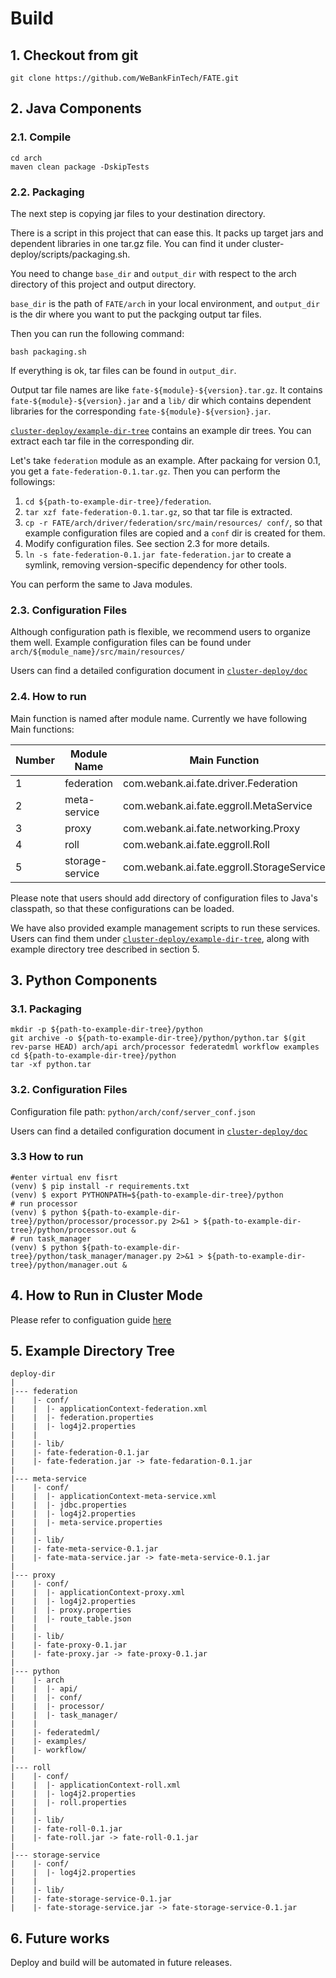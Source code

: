 # Build

## 1. Checkout from git
```
git clone https://github.com/WeBankFinTech/FATE.git
```

## 2. Java Components

### 2.1. Compile
```
cd arch
maven clean package -DskipTests
```

### 2.2. Packaging
The next step is copying jar files to your destination directory.

There is a script in this project that can ease this. It packs up target jars and dependent libraries in one tar.gz file. You can find it under cluster-deploy/scripts/packaging.sh.

You need to change `base_dir` and `output_dir` with respect to the arch directory of this project and output directory. 

`base_dir` is the path of `FATE/arch` in your local environment, and `output_dir` is the dir where you want to put the packging output tar files.

Then you can run the following command:

```
bash packaging.sh
```
If everything is ok, tar files can be found in `output_dir`. 

Output tar file names are like `fate-${module}-${version}.tar.gz`. It contains `fate-${module}-${version}.jar` and a `lib/` dir which contains dependent libraries for the corresponding `fate-${module}-${version}.jar`. 

[`cluster-deploy/example-dir-tree`](https://github.com/WeBankFinTech/FATE/tree/master/cluster-deploy/example-dir-tree) contains an example dir trees. You can extract each tar file in the corresponding dir.

Let's take `federation` module as an example. After packaing for version 0.1, you get a `fate-federation-0.1.tar.gz`. Then you can perform the followings:

1. `cd ${path-to-example-dir-tree}/federation`. 
2. `tar xzf fate-federation-0.1.tar.gz`, so that tar file is extracted.
3. `cp -r FATE/arch/driver/federation/src/main/resources/ conf/`, so that example configuration files are copied and a `conf` dir is created for them.
4. Modify configuration files. See section 2.3 for more details.
5. `ln -s fate-federation-0.1.jar fate-federation.jar` to create a symlink, removing version-specific dependency for other tools.

You can perform the same to Java modules.

### 2.3. Configuration Files
Although configuration path is flexible, we recommend users to organize them well.
Example configuration files can be found under 
`arch/${module_name}/src/main/resources/`

Users can find a detailed configuration document in 
[`cluster-deploy/doc` ](https://github.com/WeBankFinTech/FATE/tree/master/cluster-deploy/doc)

### 2.4. How to run
Main function is named after module name. Currently we have following Main functions:

Number | Module Name     | Main Function                              | Configuration Example
-------|-----------------|--------------------------------------------|-----------------------------
1      | federation      | com.webank.ai.fate.driver.Federation       | FATE/arch/driver/federation/src/main/resources/
2      | meta-service    | com.webank.ai.fate.eggroll.MetaService     | FATE/arch/eggroll/meta-service/src/main/resources/
3      | proxy           | com.webank.ai.fate.networking.Proxy        | FATE/arch/networking/proxy/src/main/resources/
4      | roll            | com.webank.ai.fate.eggroll.Roll            | FATE/arch/eggroll/roll/src/main/resources/
5      | storage-service | com.webank.ai.fate.eggroll.StorageService  | FATE/arch/eggroll/storage-service/src/main/resources/

Please note that users should add directory of configuration files to Java's classpath, so that these configurations can be loaded.

We have also provided example management scripts to run these services. Users can find them under [`cluster-deploy/example-dir-tree`](https://github.com/WeBankFinTech/FATE/tree/master/cluster-deploy/example-dir-tree), along with example directory tree described in section 5.

## 3. Python Components

### 3.1. Packaging

```
mkdir -p ${path-to-example-dir-tree}/python
git archive -o ${path-to-example-dir-tree}/python/python.tar $(git rev-parse HEAD) arch/api arch/processor federatedml workflow examples
cd ${path-to-example-dir-tree}/python
tar -xf python.tar
```

### 3.2. Configuration Files
Configuration file path: 
`python/arch/conf/server_conf.json`

Users can find a detailed configuration document in 
[`cluster-deploy/doc` ](https://github.com/WeBankFinTech/FATE/tree/master/cluster-deploy/doc)

### 3.3 How to run

```
#enter virtual env fisrt
(venv) $ pip install -r requirements.txt
(venv) $ export PYTHONPATH=${path-to-example-dir-tree}/python
# run processor
(venv) $ python ${path-to-example-dir-tree}/python/processor/processor.py 2>&1 > ${path-to-example-dir-tree}/python/processor.out &
# run task_manager
(venv) $ python ${path-to-example-dir-tree}/python/task_manager/manager.py 2>&1 > ${path-to-example-dir-tree}/python/manager.out &
```


## 4. How to Run in Cluster Mode
Please refer to configuation guide [here](https://github.com/WeBankFinTech/FATE/tree/master/cluster-deploy/doc/configuration.md)


## 5. Example Directory Tree

```
deploy-dir
|
|--- federation
|    |- conf/
|    |  |- applicationContext-federation.xml
|    |  |- federation.properties
|    |  |- log4j2.properties
|    |
|    |- lib/
|    |- fate-federation-0.1.jar
|    |- fate-federation.jar -> fate-fedaration-0.1.jar
|
|--- meta-service
|    |- conf/
|    |  |- applicationContext-meta-service.xml
|    |  |- jdbc.properties
|    |  |- log4j2.properties
|    |  |- meta-service.properties
|    |
|    |- lib/
|    |- fate-meta-service-0.1.jar
|    |- fate-mata-service.jar -> fate-meta-service-0.1.jar
|
|--- proxy
|    |- conf/
|    |  |- applicationContext-proxy.xml
|    |  |- log4j2.properties
|    |  |- proxy.properties
|    |  |- route_table.json
|    |
|    |- lib/
|    |- fate-proxy-0.1.jar
|    |- fate-proxy.jar -> fate-proxy-0.1.jar
|
|--- python
|    |- arch
|    |  |- api/
|    |  |- conf/
|    |  |- processor/
|    |  |- task_manager/
|    |
|    |- federatedml/
|    |- examples/
|    |- workflow/
|
|--- roll
|    |- conf/
|    |  |- applicationContext-roll.xml
|    |  |- log4j2.properties
|    |  |- roll.properties
|    |
|    |- lib/
|    |- fate-roll-0.1.jar
|    |- fate-roll.jar -> fate-roll-0.1.jar
|
|--- storage-service
|    |- conf/
|    |  |- log4j2.properties
|    |
|    |- lib/
|    |- fate-storage-service-0.1.jar
|    |- fate-storage-service.jar -> fate-storage-service-0.1.jar

```

## 6. Future works
Deploy and build will be automated in future releases.

